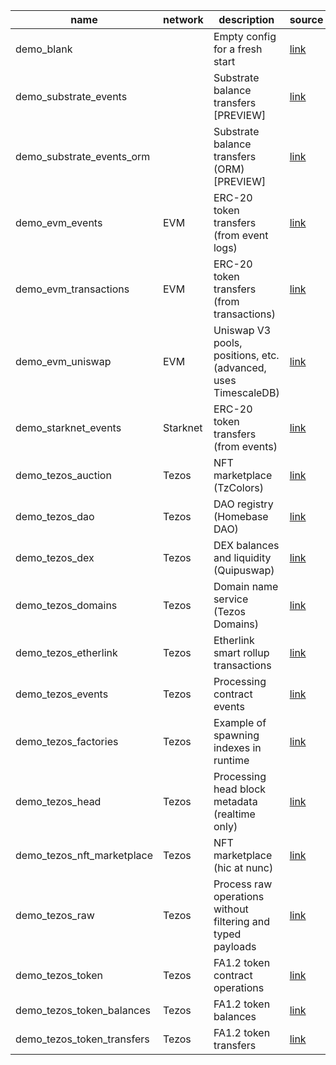 <!-- markdownlint-disable first-line-h1 -->
| name | network | description | source |
|-|-|-|-|
| demo_blank |  | Empty config for a fresh start | [link](https://github.com/dipdup-io/dipdup/tree/8.1.1/src/demo_blank) |
| demo_substrate_events |  | Substrate balance transfers [PREVIEW] | [link](https://github.com/dipdup-io/dipdup/tree/8.1.1/src/demo_substrate_events) |
| demo_substrate_events_orm |  | Substrate balance transfers (ORM) [PREVIEW] | [link](https://github.com/dipdup-io/dipdup/tree/8.1.1/src/demo_substrate_events_orm) |
| demo_evm_events | EVM | ERC-20 token transfers (from event logs) | [link](https://github.com/dipdup-io/dipdup/tree/8.1.1/src/demo_evm_events) |
| demo_evm_transactions | EVM | ERC-20 token transfers (from transactions) | [link](https://github.com/dipdup-io/dipdup/tree/8.1.1/src/demo_evm_transactions) |
| demo_evm_uniswap | EVM | Uniswap V3 pools, positions, etc. (advanced, uses TimescaleDB) | [link](https://github.com/dipdup-io/dipdup/tree/8.1.1/src/demo_evm_uniswap) |
| demo_starknet_events | Starknet | ERC-20 token transfers (from events) | [link](https://github.com/dipdup-io/dipdup/tree/8.1.1/src/demo_starknet_events) |
| demo_tezos_auction | Tezos | NFT marketplace (TzColors) | [link](https://github.com/dipdup-io/dipdup/tree/8.1.1/src/demo_tezos_auction) |
| demo_tezos_dao | Tezos | DAO registry (Homebase DAO) | [link](https://github.com/dipdup-io/dipdup/tree/8.1.1/src/demo_tezos_dao) |
| demo_tezos_dex | Tezos | DEX balances and liquidity (Quipuswap) | [link](https://github.com/dipdup-io/dipdup/tree/8.1.1/src/demo_tezos_dex) |
| demo_tezos_domains | Tezos | Domain name service (Tezos Domains) | [link](https://github.com/dipdup-io/dipdup/tree/8.1.1/src/demo_tezos_domains) |
| demo_tezos_etherlink | Tezos | Etherlink smart rollup transactions | [link](https://github.com/dipdup-io/dipdup/tree/8.1.1/src/demo_tezos_etherlink) |
| demo_tezos_events | Tezos | Processing contract events | [link](https://github.com/dipdup-io/dipdup/tree/8.1.1/src/demo_tezos_events) |
| demo_tezos_factories | Tezos | Example of spawning indexes in runtime | [link](https://github.com/dipdup-io/dipdup/tree/8.1.1/src/demo_tezos_factories) |
| demo_tezos_head | Tezos | Processing head block metadata (realtime only) | [link](https://github.com/dipdup-io/dipdup/tree/8.1.1/src/demo_tezos_head) |
| demo_tezos_nft_marketplace | Tezos | NFT marketplace (hic at nunc) | [link](https://github.com/dipdup-io/dipdup/tree/8.1.1/src/demo_tezos_nft_marketplace) |
| demo_tezos_raw | Tezos | Process raw operations without filtering and typed payloads | [link](https://github.com/dipdup-io/dipdup/tree/8.1.1/src/demo_tezos_raw) |
| demo_tezos_token | Tezos | FA1.2 token contract operations | [link](https://github.com/dipdup-io/dipdup/tree/8.1.1/src/demo_tezos_token) |
| demo_tezos_token_balances | Tezos | FA1.2 token balances | [link](https://github.com/dipdup-io/dipdup/tree/8.1.1/src/demo_tezos_token_balances) |
| demo_tezos_token_transfers | Tezos | FA1.2 token transfers | [link](https://github.com/dipdup-io/dipdup/tree/8.1.1/src/demo_tezos_token_transfers) |
